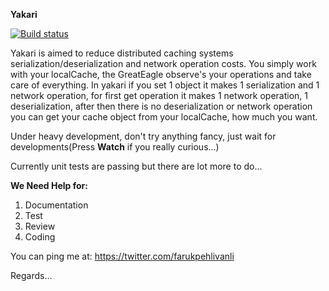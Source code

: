 **Yakari**

[![Build status](https://ci.appveyor.com/api/projects/status/0e86yl55qxo81xkr?svg=true)](https://ci.appveyor.com/project/efaruk/yakari)

Yakari is aimed to reduce distributed caching systems serialization/deserialization and network operation costs.
You simply work with your localCache, the GreatEagle observe's your operations and take care of everything.
In yakari if you set 1 object it makes 1 serialization and 1 network operation, for first get operation it makes 1 network operation, 1 deserialization, after then there is no deserialization or network operation you can get your cache object from your localCache, how much you want. 

Under heavy development, don't try anything fancy, just wait for developments(Press **Watch** if you really curious...)

Currently unit tests are passing but there are lot more to do...

**We Need Help for:**

1. Documentation
2. Test
3. Review
4. Coding

You can ping me at: https://twitter.com/farukpehlivanli

Regards...
